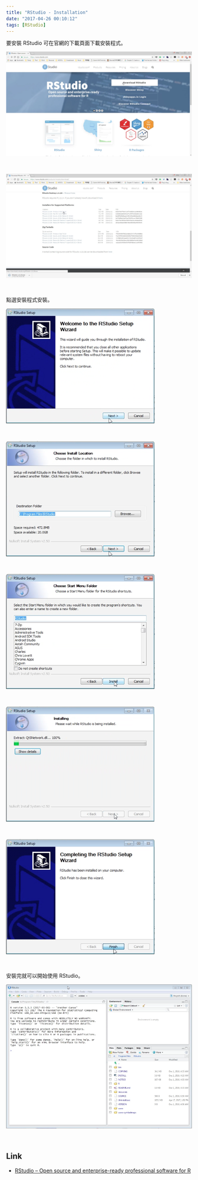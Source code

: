 ```yaml
---
title: "RStudio - Installation"
date: "2017-04-26 00:10:12"
tags: [RStudio]
---
```



要安裝 RStudio 可在官網的下載頁面下載安裝程式。  

<!-- More -->

![1.png](1.png)

<br/>


![2.png](2.png)

<br/>


點選安裝程式安裝。  

![3.png](3.png)

<br/>


![4.png](4.png)

<br/>


![5.png](5.png)

<br/>


![6.png](6.png)

<br/>


![7.png](7.png)

<br/>


安裝完就可以開始使用 RStudio。  

![8.png](8.png)

<br/>


Link
----
* [RStudio – Open source and enterprise-ready professional software for R](https://www.rstudio.com/)
